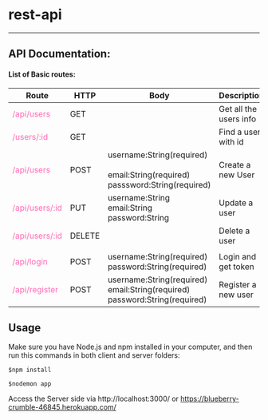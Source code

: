 # rest-api

------

## API Documentation:

#### List of Basic routes:

| Route                                             | HTTP   | Body                                                         | Description            |
| ------------------------------------------------- | ------ | ------------------------------------------------------------ | ---------------------- |
| <span style="color:#FF69B4">/api/users</span>     | GET    |                                                              | Get all the users info |
| <span style="color:#FF69B4">/users/:id</span>     | GET    |                                                              | Find a user with id    |
| <span style="color:#FF69B4">/api/users</span>     | POST   | username:String(required)<br /><br />email:String(required)<br />passsword:String(required) | Create a new User      |
| <span style="color:#FF69B4">/api/users/:id</span> | PUT    | username:String<br />email:String<br />password:String       | Update a user          |
| <span style="color:#FF69B4">/api/users/:id</span> | DELETE |                                                              | Delete a user          |
|                                                   |        |                                                              |                        |
| <span style="color:#FF69B4">/api/login</span>     | POST   | username:String(required)<br />password:String(required)     | Login and get token    |
| <span style="color:#FF69B4">/api/register</span>  | POST   | username:String(required)<br />email:String(required)<br />password:String(required) | Register a new user    |

## Usage

Make sure you have Node.js and npm installed in your computer, and then run this commands in both client and server folders:

```
$npm install
```

```
$nodemon app
```



 Access the Server side via http://localhost:3000/ or <https://blueberry-crumble-46845.herokuapp.com/>
